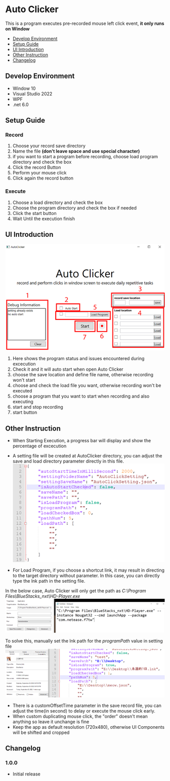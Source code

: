 # Auto Clicker
This is a program executes pre-recorded mouse left click event, **it only runs on Window**

- [Develop Environment](#develop-environment)
- [Setup Guide](#setup-guide)
- [UI Introduction](#ui-introduction)
- [Other Instruction](#other-instruction)
- [Changelog](#changelog)
## Develop Environment
* Window 10
* Visual Studio 2022
* WPF
* .net 6.0

## Setup Guide
### Record
1. Choose your record save directory
2. Name the file **(don't leave space and use special character)**
3. if you want to start a program before recording, choose load program directory and check the box
4. Click the record Button
5. Perform your mouse click
6. Click again the record button

### Execute
1. Choose a load directory and check the box
2. Choose the program directory and check the box if needed
3. Click the start button
4. Wait Until the execution finish

## UI Introduction
![Instruction](https://github.com/Shellcial/AutoClicker/blob/main/README_Images/Instruction.png)
1. Here shows the program status and issues encountered during excecution
2. Check it and it will auto start when open Auto Clicker
3. choose the save location and define file name, otherwise recording won't start
4. choose and check the load file you want, otherwise recording won't be executed
5. choose a program that you want to start when recording and also executing
6. start and stop recording
7. start button

## Other Instruction
- When Starting Execution, a progress bar will display and show the percentage of excecution
- A setting file will be created at AutoClicker directory, you can adjust the save and load directory parameter directly in this file.
![AutoClickSetting](https://github.com/Shellcial/AutoClicker/blob/main/README_Images/AutoClickSetting.PNG)

- For Load Program, if you choose a shortcut link, it may result in directing to the target directory without parameter. In this case, you can directly type the lnk path in the setting file.

In the below case, Auto Clicker will only get the path as *C:\Program Files\BlueStacks_nxt\HD-Player.exe*
![lnk_1](https://github.com/Shellcial/AutoClicker/blob/main/README_Images/lnk_1.PNG)

To solve this, manually set the lnk path for the *programPath* value in setting file
![lnk_2](https://github.com/Shellcial/AutoClicker/blob/main/README_Images/lnk_2.PNG)

- There is a customOffsetTime parameter in the save record file, you can adjust the time(in second) to delay or execute the mouse click early.
- When custom duplicating mouse click, the "order" doesn't mean anything so leave it unchange is fine
- Keep the app as default resolution (720x480), otherwise UI Components will be shifted and cropped

## Changelog
### 1.0.0 
* Initial release

